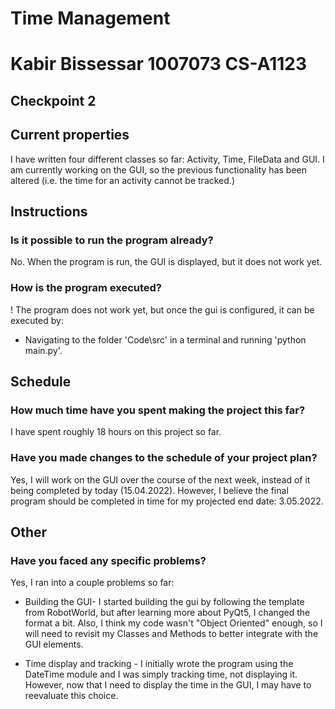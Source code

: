 # Time Management
# Kabir Bissessar 1007073 CS-A1123

## Checkpoint 2

## Current properties

I have written four different classes so far: Activity, Time, FileData and GUI. I am currently working on the GUI, so the previous functionality has been altered (i.e. the time for an activity cannot be tracked.)

## Instructions

### Is it possible to run the program already?

No. When the program is run, the GUI is displayed, but it does not work yet.

### How is the program executed?
! The program does not work yet, but once the gui is configured, it can be executed by:
- Navigating to the folder 'Code\src' in a terminal and running 'python main.py'.
 
## Schedule

### How much time have you spent making the project this far?

I have spent roughly 18 hours on this project so far.

### Have you made changes to the schedule of your project plan?

Yes, I will work on the GUI over the course of the next week, instead of it being completed by today (15.04.2022). However, I believe the final program should be completed in time for my projected end date: 3.05.2022.

## Other

### Have you faced any specific problems?

Yes, I ran into a couple problems so far:

- Building the GUI- 
I started building the gui by following the template  from RobotWorld, but after learning more about PyQt5, I changed the format a bit. 
Also, I think my code wasn't "Object Oriented" enough, so I will need to revisit my Classes and Methods to better integrate with the GUI elements. 

- Time display and tracking - 
I initially wrote the program using the DateTime module and I was simply tracking time, not displaying it. However, now that I need to display the time in the GUI, I may have to reevaluate this choice.
